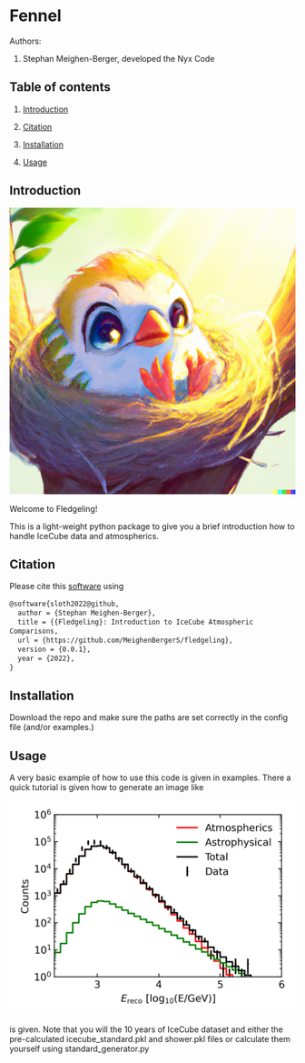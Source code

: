 # Fennel

Authors:

1. Stephan Meighen-Berger, developed the Nyx Code

## Table of contents

1. [Introduction](#introduction)

2. [Citation](#citation)

3. [Installation](#installation)

4. [Usage](#usage)

## Introduction <a name="introduction"></a>

![Logo](/images/logo.png "Fledgeling")

Welcome to Fledgeling!

This is a light-weight python package to give you a brief introduction how to handle IceCube data and atmospherics.

## Citation <a name="citation"></a>

Please cite this [software](https://github.com/MeighenBergerS/fledgeling) using
```
@software{sloth2022@github,
  author = {Stephan Meighen-Berger},
  title = {{Fledgeling}: Introduction to IceCube Atmospheric Comparisons,
  url = {https://github.com/MeighenBergerS/fledgeling},
  version = {0.0.1},
  year = {2022},
}
```

## Installation <a name="installation"></a>

Download the repo and make sure the paths are set correctly in the config file (and/or examples.)

## Usage <a name="usage"></a>

A very basic example of how to use this code is given in examples.
There a quick tutorial is given how to generate an image like

![Example](/images/model_vs_data.png "Simulation")

is given. Note that you will the 10 years of IceCube dataset and either the pre-calculated
icecube_standard.pkl and shower.pkl files or calculate them yourself using standard_generator.py
